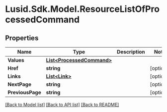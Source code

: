 # Lusid.Sdk.Model.ResourceListOfProcessedCommand

## Properties

Name | Type | Description | Notes
------------ | ------------- | ------------- | -------------
**Values** | [**List&lt;ProcessedCommand&gt;**](ProcessedCommand.md) |  | 
**Href** | **string** |  | [optional] 
**Links** | [**List&lt;Link&gt;**](Link.md) |  | [optional] 
**NextPage** | **string** |  | [optional] 
**PreviousPage** | **string** |  | [optional] 

[[Back to Model list]](../README.md#documentation-for-models) [[Back to API list]](../README.md#documentation-for-api-endpoints) [[Back to README]](../README.md)

